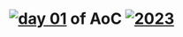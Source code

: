 # [![day 01](01)](https://adventofcode.com/2023/day/01) of AoC [![2023](2023)](https://adventofcode.com/2023)
